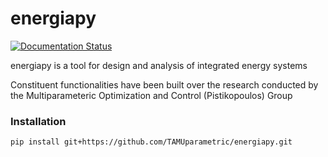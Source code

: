 # energiapy


[![Documentation Status](https://readthedocs.org/projects/energiapy/badge/)](https://energiapy.readthedocs.io/en/latest/)


energiapy is a tool for design and analysis of integrated energy systems 

Constituent functionalities have been built over the research conducted by the Multiparameteric Optimization and Control (Pistikopoulos) Group

### Installation

    pip install git+https://github.com/TAMUparametric/energiapy.git
